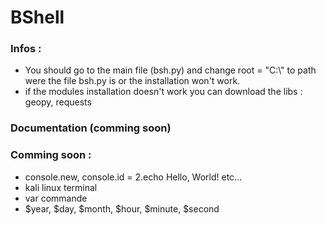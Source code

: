 # BShell

### Infos :
* You should go to the main file (bsh.py) and change root = "C:\\" to path were the file bsh.py is or the installation won't work.
* if the modules installation doesn't work you can download the libs : geopy, requests

### Documentation (comming soon)


### Comming soon :
* console.new, console.id = 2.echo Hello, World! etc...
* kali linux terminal
* var commande
* $year, $day, $month, $hour, $minute, $second
